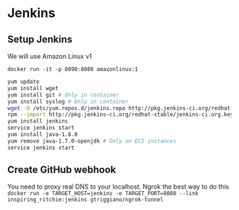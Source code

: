 # Jenkins

## Setup Jenkins
We will use Amazon Linux v1

`docker run -it -p 8090:8080 amazonlinux:1`

```bash
yum update
yum install wget
yum install git # Only in container
yum install syslog # Only in container
wget -O /etc/yum.repos.d/jenkins.repo http://pkg.jenkins-ci.org/redhat-stable/jenkins.repo
rpm --import http://pkg.jenkins-ci.org/redhat-stable/jenkins-ci.org.key
yum install jenkins
service jenkins start
yum install java-1.8.0
yum remove java-1.7.0-openjdk # Only on EC2 instances
service jenkins start
```

## Create GitHub webhook
You need to proxy real DNS to your localhost. Ngrok the best way to do this
`docker run -e TARGET_HOST=jenkins -e TARGET_PORT=8080 --link inspiring_ritchie:jenkins gtriggiano/ngrok-tunnel`
